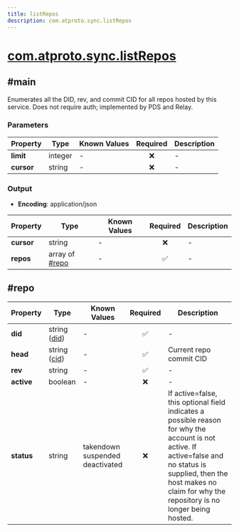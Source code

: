 ```yaml
---
title: listRepos
description: com.atproto.sync.listRepos
---
```


# [com.atproto.sync.listRepos](https://github.com/myConsciousness/atproto.dart/blob/main/lexicons/com/atproto/sync/listRepos.json)

## #main

Enumerates all the DID, rev, and commit CID for all repos hosted by this service. Does not require auth; implemented by PDS and Relay.

### Parameters

| Property | Type | Known Values | Required | Description |
| --- | --- | --- | :---: | --- |
| **limit** | integer | - | ❌ | - |
| **cursor** | string | - | ❌ | - |

### Output

- **Encoding**: application/json

| Property | Type | Known Values | Required | Description |
| --- | --- | --- | :---: | --- |
| **cursor** | string | - | ❌ | - |
| **repos** | array of [#repo](#repo) | - | ✅ | - |

## #repo

| Property | Type | Known Values | Required | Description |
| --- | --- | --- | :---: | --- |
| **did** | string ([did](https://atproto.com/specs/did)) | - | ✅ | - |
| **head** | string ([cid](https://atproto.com/specs/repository#cid-formats)) | - | ✅ | Current repo commit CID |
| **rev** | string | - | ✅ | - |
| **active** | boolean | - | ❌ | - |
| **status** | string | takendown<br/>suspended<br/>deactivated | ❌ | If active=false, this optional field indicates a possible reason for why the account is not active. If active=false and no status is supplied, then the host makes no claim for why the repository is no longer being hosted. |
